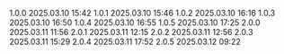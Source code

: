 1.0.0 2025.03.10 15:42
1.0.1 2025.03.10 15:46
1.0.2 2025.03.10 16:16
1.0.3 2025.03.10 16:50
1.0.4 2025.03.10 16:55
1.0.5 2025.03.10 17:25
2.0.0 2025.03.11 11:56
2.0.1 2025.03.11 12:15
2.0.2 2025.03.11 12:56
2.0.3 2025.03.11 15:29
2.0.4 2025.03.11 17:52
2.0.5 2025.03.12 09:22